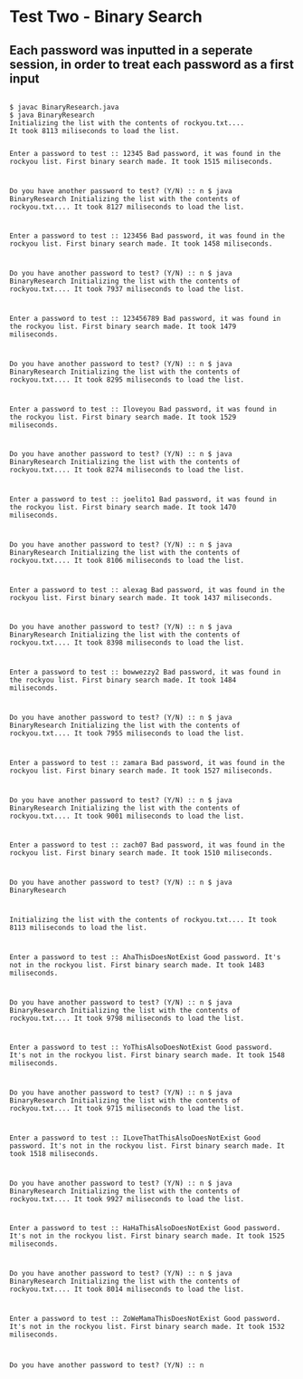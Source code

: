 # Test Two - Binary Search
## Each password was inputted in a seperate session, in order to treat each password as a first input

<code>
$ javac BinaryResearch.java 
$ java BinaryResearch 
Initializing the list with the contents of rockyou.txt....
It took 8113 miliseconds to load the list.

Enter a password to test :: 12345
Bad password, it was found in the rockyou list.
First binary search made. It took 1515 miliseconds.

Do you have another password to test? (Y/N) :: n
$ java BinaryResearch 
Initializing the list with the contents of rockyou.txt....
It took 8127 miliseconds to load the list.

Enter a password to test :: 123456
Bad password, it was found in the rockyou list.
First binary search made. It took 1458 miliseconds.

Do you have another password to test? (Y/N) :: n
$ java BinaryResearch 
Initializing the list with the contents of rockyou.txt....
It took 7937 miliseconds to load the list.

Enter a password to test :: 123456789
Bad password, it was found in the rockyou list.
First binary search made. It took 1479 miliseconds.

Do you have another password to test? (Y/N) :: n
$ java BinaryResearch 
Initializing the list with the contents of rockyou.txt....
It took 8295 miliseconds to load the list.

Enter a password to test :: Iloveyou
Bad password, it was found in the rockyou list.
First binary search made. It took 1529 miliseconds.

Do you have another password to test? (Y/N) :: n
$ java BinaryResearch 
Initializing the list with the contents of rockyou.txt....
It took 8274 miliseconds to load the list.

Enter a password to test :: joelito1
Bad password, it was found in the rockyou list.
First binary search made. It took 1470 miliseconds.

Do you have another password to test? (Y/N) :: n
$ java BinaryResearch 
Initializing the list with the contents of rockyou.txt....
It took 8106 miliseconds to load the list.

Enter a password to test :: alexag
Bad password, it was found in the rockyou list.
First binary search made. It took 1437 miliseconds.

Do you have another password to test? (Y/N) :: n
$ java BinaryResearch 
Initializing the list with the contents of rockyou.txt....
It took 8398 miliseconds to load the list.

Enter a password to test :: bowwezzy2
Bad password, it was found in the rockyou list.
First binary search made. It took 1484 miliseconds.

Do you have another password to test? (Y/N) :: n
$ java BinaryResearch 
Initializing the list with the contents of rockyou.txt....
It took 7955 miliseconds to load the list.

Enter a password to test :: zamara
Bad password, it was found in the rockyou list.
First binary search made. It took 1527 miliseconds.

Do you have another password to test? (Y/N) :: n
$ java BinaryResearch 
Initializing the list with the contents of rockyou.txt....
It took 9001 miliseconds to load the list.

Enter a password to test :: zach07
Bad password, it was found in the rockyou list.
First binary search made. It took 1510 miliseconds.

Do you have another password to test? (Y/N) :: n
$ java BinaryResearch

Initializing the list with the contents of rockyou.txt....
It took 8113 miliseconds to load the list.

Enter a password to test :: AhaThisDoesNotExist
Good password. It's not in the rockyou list.
First binary search made. It took 1483 miliseconds.

Do you have another password to test? (Y/N) :: n
$ java BinaryResearch 
Initializing the list with the contents of rockyou.txt....
It took 9798 miliseconds to load the list.

Enter a password to test :: YoThisAlsoDoesNotExist
Good password. It's not in the rockyou list.
First binary search made. It took 1548 miliseconds.

Do you have another password to test? (Y/N) :: n
$ java BinaryResearch 
Initializing the list with the contents of rockyou.txt....
It took 9715 miliseconds to load the list.

Enter a password to test :: ILoveThatThisAlsoDoesNotExist
Good password. It's not in the rockyou list.
First binary search made. It took 1518 miliseconds.

Do you have another password to test? (Y/N) :: n
$ java BinaryResearch 
Initializing the list with the contents of rockyou.txt....
It took 9927 miliseconds to load the list.

Enter a password to test :: HaHaThisAlsoDoesNotExist
Good password. It's not in the rockyou list.
First binary search made. It took 1525 miliseconds.

Do you have another password to test? (Y/N) :: n
$ java BinaryResearch 
Initializing the list with the contents of rockyou.txt....
It took 8014 miliseconds to load the list.

Enter a password to test :: ZoWeMamaThisDoesNotExist
Good password. It's not in the rockyou list.
First binary search made. It took 1532 miliseconds.

Do you have another password to test? (Y/N) :: n
</code>